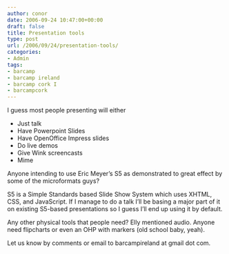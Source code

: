 ```yaml
---
author: conor
date: 2006-09-24 10:47:00+00:00
draft: false
title: Presentation tools
type: post
url: /2006/09/24/presentation-tools/
categories:
- Admin
tags:
- barcamp
- barcamp ireland
- barcamp cork I
- barcampcork
---
```


I guess most people presenting will either

* Just talk
* Have Powerpoint Slides
* Have OpenOffice Impress slides
* Do live demos
* Give Wink screencasts
* Mime

Anyone intending to use Eric Meyer’s S5 as demonstrated to great effect by some of the microformats guys?

S5 is a Simple Standards based Slide Show System which uses XHTML, CSS, and JavaScript. If I manage to do a talk I’ll be basing a major part of it on existing S5-based presentations so I guess I’ll end up using it by default.

Any other physical tools that people need? Elly mentioned audio. Anyone need flipcharts or even an OHP with markers (old school baby, yeah).

Let us know by comments or email to barcampireland at gmail dot com.
